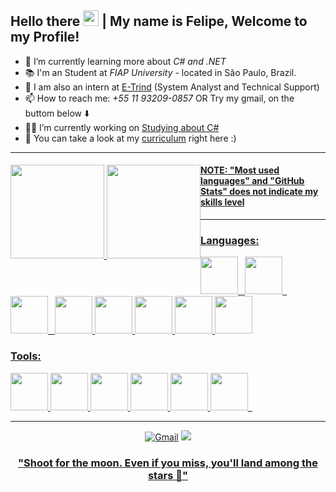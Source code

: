 ## Hello there <img width="25px" height="25px" src="https://user-images.githubusercontent.com/73148019/144666718-3b38bc9c-f2b4-4028-acfb-4df434782a0a.gif"> | My name is Felipe, Welcome to my Profile!

- 🌱 I’m currently learning more about  *C# and .NET* <br>
- 📚 I'm an Student at _FIAP University_ - located in São Paulo, Brazil.
- 🧠 I am also an intern at [E-Trind](https://etrind.com.br/) (System Analyst and Technical Support)
- 📫 How to reach me: *+55 11 93209-0857* OR Try my gmail, on the buttom below ⬇️ <br>
- 👨‍💻 I’m currently working on [Studying about C#](https://github.com/ffaZan/estudoscsharp) 
- 📖 You can take a look at my [curriculum](https://github.com/ffaZan/curriculum/blob/main/Felipe_Fazan.pdf) right here :)
<hr>
<div style="float: left;">
<a href="https://github.com/ffaZan">
<img height="150em" src="https://github-readme-stats.vercel.app/api?username=ffaZan&show_icons=true&theme=algolia&include_all_commits=true&count_private=true"/>
<img height="150em" src="https://github-readme-stats.vercel.app/api/top-langs/?username=ffaZan&layout=compact&langs_count=7&theme=algolia"/>
</div>
  <h4>  NOTE: "Most used languages" and "GitHub Stats" does not indicate my skills level </h4>
  <hr>
<div>
  <h3> Languages: </h3>
<code><img height="60" width="60" src="https://cdn.jsdelivr.net/gh/devicons/devicon/icons/microsoftsqlserver/microsoftsqlserver-plain-wordmark.svg" /> </code>
<code><img height="60" width="60" src="https://cdn.jsdelivr.net/gh/devicons/devicon/icons/csharp/csharp-original.svg" /> </code>
<code><img height="60" width="60" src="https://cdn.jsdelivr.net/gh/devicons/devicon/icons/dotnetcore/dotnetcore-original.svg" /> </code>  
<code><img height="60" width="60" src="https://cdn.jsdelivr.net/gh/devicons/devicon/icons/html5/html5-original.svg"/></code>
<code><img height="60" width="60" src="https://cdn.jsdelivr.net/gh/devicons/devicon/icons/css3/css3-original.svg"/></code>
<code><img height="60" width="60" src="https://cdn.jsdelivr.net/gh/devicons/devicon/icons/javascript/javascript-original.svg"/></code>
<code><img height="60" width="60" src="https://cdn.jsdelivr.net/gh/devicons/devicon/icons/bootstrap/bootstrap-original.svg"/></code>
<code><img height="60" width="60" src="https://cdn.jsdelivr.net/gh/devicons/devicon/icons/mysql/mysql-original.svg"/></code>


 <h3> Tools: </h3>
<code><img height="60" width="60" src="https://cdn.jsdelivr.net/gh/devicons/devicon/icons/arduino/arduino-original-wordmark.svg"/></code>
<code><img height="60" width="60" src="https://cdn.jsdelivr.net/gh/devicons/devicon/icons/apache/apache-original.svg"/></code>
<code><img height="60" width="60" src="https://cdn.jsdelivr.net/gh/devicons/devicon/icons/vscode/vscode-original.svg"/></code>
<code><img height="60" width="60" src="https://cdn.jsdelivr.net/gh/devicons/devicon/icons/github/github-original.svg"/></code> 
<code><img height="60" width="60" src="https://cdn.jsdelivr.net/gh/devicons/devicon/icons/git/git-original.svg"/></code>
<code><img height="60" width="60" src="https://cdn.jsdelivr.net/gh/devicons/devicon/icons/visualstudio/visualstudio-plain.svg" /> </code> 

  <!--Loading...📚 -->
</div>
  <hr>
<div align="center">
<a href="mailto:felipeffazandebrito@gmail.com "><img src="https://img.shields.io/badge/Gmail-D14836?style=for-the-badge&logo=gmail&logoColor=white" alt="Gmail"></a>
<a href="https://www.linkedin.com/in/felipefazan/"><img src="https://img.shields.io/badge/LinkedIn-0077B5?style=for-the-badge&logo=linkedin&logoColor=white"</a>
</div>
  
  <h3 align="center"> "Shoot for the moon. Even if you miss, you'll land among the stars 🚀" </h3>

